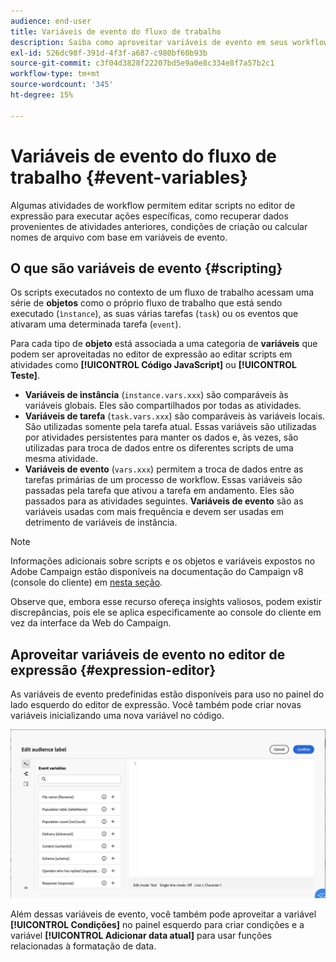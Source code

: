 ```yaml
---
audience: end-user
title: Variáveis de evento do fluxo de trabalho
description: Saiba como aproveitar variáveis de evento em seus workflows.
exl-id: 526dc98f-391d-4f3f-a687-c980bf60b93b
source-git-commit: c3f04d3828f22207bd5e9a0e8c334e8f7a57b2c1
workflow-type: tm+mt
source-wordcount: '345'
ht-degree: 15%

---
```


# Variáveis de evento do fluxo de trabalho {#event-variables}

Algumas atividades de workflow permitem editar scripts no editor de expressão para executar ações específicas, como recuperar dados provenientes de atividades anteriores, condições de criação ou calcular nomes de arquivo com base em variáveis de evento.

## O que são variáveis de evento {#scripting}

Os scripts executados no contexto de um fluxo de trabalho acessam uma série de **objetos** como o próprio fluxo de trabalho que está sendo executado (`ìnstance`), as suas várias tarefas (`task`) ou os eventos que ativaram uma determinada tarefa (`event`).

Para cada tipo de **objeto** está associada a uma categoria de **variáveis** que podem ser aproveitadas no editor de expressão ao editar scripts em atividades como **[!UICONTROL Código JavaScript]** ou **[!UICONTROL Teste]**.

* **Variáveis de instância** (`instance.vars.xxx`) são comparáveis às variáveis globais. Eles são compartilhados por todas as atividades.
* **Variáveis de tarefa** (`task.vars.xxx`) são comparáveis às variáveis locais. São utilizadas somente pela tarefa atual. Essas variáveis são utilizadas por atividades persistentes para manter os dados e, às vezes, são utilizadas para troca de dados entre os diferentes scripts de uma mesma atividade.
* **Variáveis de evento** (`vars.xxx`) permitem a troca de dados entre as tarefas primárias de um processo de workflow. Essas variáveis são passadas pela tarefa que ativou a tarefa em andamento. Eles são passados para as atividades seguintes. **Variáveis de evento** são as variáveis usadas com mais frequência e devem ser usadas em detrimento de variáveis de instância.

>[!NOTE]
>
>Informações adicionais sobre scripts e os objetos e variáveis expostos no Adobe Campaign estão disponíveis na documentação do Campaign v8 (console do cliente) em [nesta seção](https://experienceleague.adobe.com/en/docs/campaign/automation/workflows/advanced-management/javascript-scripts-and-templates).
>
>Observe que, embora esse recurso ofereça insights valiosos, podem existir discrepâncias, pois ele se aplica especificamente ao console do cliente em vez da interface da Web do Campaign.

## Aproveitar variáveis de evento no editor de expressão {#expression-editor}

As variáveis de evento predefinidas estão disponíveis para uso no painel do lado esquerdo do editor de expressão. Você também pode criar novas variáveis inicializando uma nova variável no código.

![](assets/event-variables.png)

Além dessas variáveis de evento, você também pode aproveitar a variável **[!UICONTROL Condições]** no painel esquerdo para criar condições e a variável **[!UICONTROL Adicionar data atual]** para usar funções relacionadas à formatação de data.
